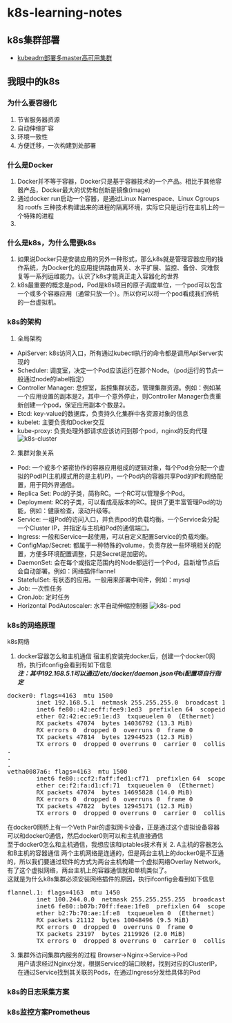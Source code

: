 # k8s-learning-notes
## k8s集群部署
- [kubeadm部署多master高可用集群](https://github.com/lgfei/k8s-learning-notes/blob/master/kubeadm/README.md)

## 我眼中的k8s
### 为什么要容器化
1. 节省服务器资源
2. 自动伸缩扩容
3. 环境一致性
4. 方便迁移，一次构建到处部署
### 什么是Docker
1. Docker并不等于容器，Docker只是基于容器技术的一个产品。相比于其他容器产品，Docker最大的优势和创新是镜像(image)
2. 通过docker run启动一个容器，是通过Linux Namespace、Linux Cgroups 和 rootfs 三种技术构建出来的进程的隔离环境，实际它只是运行在主机上的一个特殊的进程
3. 
### 什么是k8s，为什么需要k8s
1. 如果说Docker只是安装应用的另外一种形式，那么k8s就是管理容器应用的操作系统，为Docker化的应用提供路由网关、水平扩展、监控、备份、灾难恢复等一系列运维能力。认识了k8s才能真正走入容器化的世界
2. k8s最重要的概念是pod，Pod是k8s项目的原子调度单位，一个pod可以包含一个或多个容器应用（通常只放一个）。所以你可以将一个pod看成我们传统的一台虚拟机。
### k8s的架构
1. 全局架构<br>
- ApiServer: k8s访问入口，所有通过kubectl执行的命令都是调用ApiServer实现的
- Scheduler: 调度室，决定一个Pod应该运行在那个Node。（pod运行的节点一般通过node的label指定）
- Controller Manager: 总控室，监控集群状态，管理集群资源。例如：例如某一个应用设置的副本是2，其中一个意外停止，则Controller Manager负责重新创建一个pod，保证应用副本个数是2。
- Etcd: key-value的数据库，负责持久化集群中各资源对象的信息
- kubelet: 主要负责和Docker交互
- kube-proxy: 负责处理外部请求应该访问到那个pod，nginx的反向代理
![k8s-cluster](https://static001.geekbang.org/resource/image/8e/67/8ee9f2fa987eccb490cfaa91c6484f67.png)
2. 集群对象关系<br>
- Pod: 一个或多个紧密协作的容器应用组成的逻辑对象，每个Pod会分配一个虚拟的PodIP(主机模式用的是主机IP)，一个Pod内的容器共享Pod的IP和网络配置，用于同外界通信。
- Replica Set: Pod的子类，简称RC。一个RC可以管理多个Pod。
- Deployment: RC的子类，可以看成高版本的RC。提供了更丰富管理Pod的功能，例如：健康检查，滚动升级等。
- Service: 一组Pod的访问入口，并负责pod的负载均衡。一个Service会分配一个Cluster IP，并指定与主机和Pod的通信端口。
- Ingress: 一般和Service一起使用，可以自定义配置Service的负载均衡。
- ConfigMap/Secret: 都属于一种特殊的volume，负责存放一些环境相关的配置，方便多环境配置调整，只是Secret是加密的。
- DaemonSet: 会在每个或指定范围内的Node都运行一个Pod，且新增节点后会自动部署。例如：网络插件flannel
- StatefulSet: 有状态的应用。一般用来部署中间件，例如：mysql
- Job: 一次性任务
- CronJob: 定时任务
- Horizontal PodAutoscaler: 水平自动伸缩控制器
![k8s-pod](https://static001.geekbang.org/resource/image/16/06/16c095d6efb8d8c226ad9b098689f306.png)
### k8s的网络原理
k8s网络
1. docker容器怎么和主机通信
宿主机安装完docker后，创建一个docker0网桥，执行ifconfig会看到有如下信息<br>
***注：其中192.168.5.1可以通过/etc/docker/daemon.json中bi配置项自行指定***
<pre>
docker0: flags=4163<UP,BROADCAST,RUNNING,MULTICAST>  mtu 1500
        inet 192.168.5.1  netmask 255.255.255.0  broadcast 192.168.5.255
        inet6 fe80::42:ecff:fee9:1ed3  prefixlen 64  scopeid 0x20<link>
        ether 02:42:ec:e9:1e:d3  txqueuelen 0  (Ethernet)
        RX packets 47074  bytes 14036792 (13.3 MiB)
        RX errors 0  dropped 0  overruns 0  frame 0
        TX packets 47814  bytes 12944523 (12.3 MiB)
        TX errors 0  dropped 0 overruns 0  carrier 0  collisions 0
.
.
.
vetha0087a6: flags=4163<UP,BROADCAST,RUNNING,MULTICAST>  mtu 1500
        inet6 fe80::ccf2:faff:fed1:cf71  prefixlen 64  scopeid 0x20<link>
        ether ce:f2:fa:d1:cf:71  txqueuelen 0  (Ethernet)
        RX packets 47074  bytes 14695828 (14.0 MiB)
        RX errors 0  dropped 0  overruns 0  frame 0
        TX packets 47822  bytes 12945171 (12.3 MiB)
        TX errors 0  dropped 0 overruns 0  carrier 0  collisions 0
</pre>
在docker0网桥上有一个Veth Pair的虚拟网卡设备，正是通过这个虚拟设备容器可以和docker0通信，然后docker0则可以和主机直接通信<br>
至于docker0怎么和主机通信，我想应该和iptables技术有关
2. A主机的容器怎么和B主机的容器通信
两个主机网络是连通的，但是两台主机上的docker0是不互通的，所以我们要通过软件的方式为两台主机构建一个虚拟网络Overlay Network。<br>
有了这个虚拟网络，两台主机上的容器通信就和单机类似了。<br>
这就是为什么k8s集群必须安装网络插件的原因，执行ifconfig会看到如下信息
<pre>
flannel.1: flags=4163<UP,BROADCAST,RUNNING,MULTICAST>  mtu 1450
        inet 100.244.0.0  netmask 255.255.255.255  broadcast 0.0.0.0
        inet6 fe80::b07b:70ff:feae:1fe8  prefixlen 64  scopeid 0x20<link>
        ether b2:7b:70:ae:1f:e8  txqueuelen 0  (Ethernet)
        RX packets 21112  bytes 10048496 (9.5 MiB)
        RX errors 0  dropped 0  overruns 0  frame 0
        TX packets 23197  bytes 2119926 (2.0 MiB)
        TX errors 0  dropped 8 overruns 0  carrier 0  collisions 0
</pre>
3. 集群外访问集群内服务的过程
Browser->Nginx->Service->Pod<br>
用户请求经过Nginx分发，根据Service的端口映射，找到对应的ClusterIP，在通过Service找到其关联的Pods，在通过Ingress分发给具体的Pod
### k8s的日志采集方案

### k8s监控方案Prometheus

